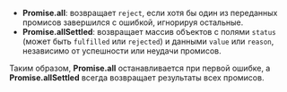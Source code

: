 
- **Promise.all**: возвращает `reject`, если хотя бы один из переданных промисов завершился с ошибкой, игнорируя остальные.
- **Promise.allSettled**: возвращает массив объектов с полями `status` (может быть `fulfilled` или `rejected`) и данными `value` или `reason`, независимо от успешности или неудачи промисов.

Таким образом, **Promise.all** останавливается при первой ошибке, а **Promise.allSettled** всегда возвращает результаты всех промисов.

